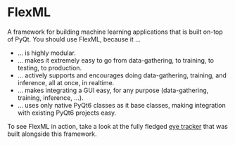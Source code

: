 # FlexML

A framework for building machine learning applications that is built on-top of PyQt. You should use FlexML, because it ...

- ... is highly modular.
- ... makes it extremely easy to go from data-gathering, to training, to testing, to production.
- ... actively supports and encourages doing data-gathering, training, and inference, all at once, in realtime.
- ... makes integrating a GUI easy, for any purpose (data-gathering, training, inference, ...).
- ... uses only native PyQt6 classes as it base classes, making integration with existing PyQt6 projects easy.

To see FlexML in action, take a look at the fully fledged [eye tracker](./examples/eye_tracker/) that was built alongside this framework.
